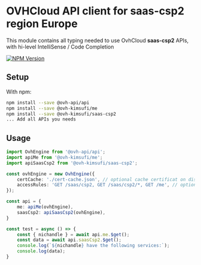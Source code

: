 # OVHCloud API client for **saas-csp2** region Europe

This module contains all typing needed to use OvhCloud **saas-csp2** APIs, with hi-level IntelliSense / Code Completion

[![NPM Version](https://img.shields.io/npm/v/@ovh-kimsufi/saas-csp2.svg?style=flat)](https://www.npmjs.org/package/@ovh-kimsufi/saas-csp2)

## Setup

With npm:

```bash
npm install --save @ovh-api/api
npm install --save @ovh-kimsufi/me
npm install --save @ovh-kimsufi/saas-csp2
... Add all APIs you needs
```

## Usage

```typescript
import OvhEngine from '@ovh-api/api';
import apiMe from '@ovh-kimsufi/me';
import apiSaasCsp2 from '@ovh-kimsufi/saas-csp2';

const ovhEngine = new OvhEngine({ 
    certCache: './cert-cache.json', // optional cache certificat on disk.
    accessRules: 'GET /saas/csp2, GET /saas/csp2/*, GET /me', // optional limit the requested privileges.
});

const api = {
    me: apiMe(ovhEngine),
    saasCsp2: apiSaasCsp2(ovhEngine),
}

const test = async () => {
    const { nichandle } = await api.me.$get();
    const data = await api.saasCsp2.$get();
    console.log(`${nichandle} have the following services:`);
    console.log(data);
}
```
